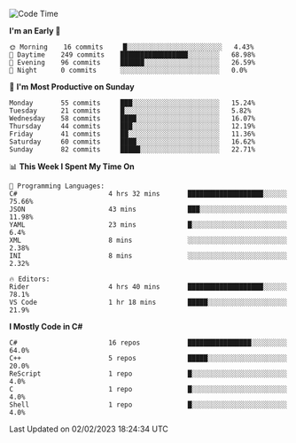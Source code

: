 <!--START_SECTION:waka-->
![Code Time](http://img.shields.io/badge/Code%20Time-897%20hrs%2032%20mins-blue)

**I'm an Early 🐤** 

```text
🌞 Morning    16 commits     █░░░░░░░░░░░░░░░░░░░░░░░░   4.43% 
🌆 Daytime    249 commits    █████████████████░░░░░░░░   68.98% 
🌃 Evening    96 commits     ██████░░░░░░░░░░░░░░░░░░░   26.59% 
🌙 Night      0 commits      ░░░░░░░░░░░░░░░░░░░░░░░░░   0.0%

```
📅 **I'm Most Productive on Sunday** 

```text
Monday       55 commits     ███░░░░░░░░░░░░░░░░░░░░░░   15.24% 
Tuesday      21 commits     █░░░░░░░░░░░░░░░░░░░░░░░░   5.82% 
Wednesday    58 commits     ████░░░░░░░░░░░░░░░░░░░░░   16.07% 
Thursday     44 commits     ███░░░░░░░░░░░░░░░░░░░░░░   12.19% 
Friday       41 commits     ██░░░░░░░░░░░░░░░░░░░░░░░   11.36% 
Saturday     60 commits     ████░░░░░░░░░░░░░░░░░░░░░   16.62% 
Sunday       82 commits     █████░░░░░░░░░░░░░░░░░░░░   22.71%

```


📊 **This Week I Spent My Time On** 

```text
💬 Programming Languages: 
C#                       4 hrs 32 mins       ███████████████████░░░░░░   75.66% 
JSON                     43 mins             ███░░░░░░░░░░░░░░░░░░░░░░   11.98% 
YAML                     23 mins             █░░░░░░░░░░░░░░░░░░░░░░░░   6.4% 
XML                      8 mins              ░░░░░░░░░░░░░░░░░░░░░░░░░   2.38% 
INI                      8 mins              ░░░░░░░░░░░░░░░░░░░░░░░░░   2.32%

🔥 Editors: 
Rider                    4 hrs 40 mins       ███████████████████░░░░░░   78.1% 
VS Code                  1 hr 18 mins        █████░░░░░░░░░░░░░░░░░░░░   21.9%

```

**I Mostly Code in C#** 

```text
C#                       16 repos            ████████████████░░░░░░░░░   64.0% 
C++                      5 repos             █████░░░░░░░░░░░░░░░░░░░░   20.0% 
ReScript                 1 repo              █░░░░░░░░░░░░░░░░░░░░░░░░   4.0% 
C                        1 repo              █░░░░░░░░░░░░░░░░░░░░░░░░   4.0% 
Shell                    1 repo              █░░░░░░░░░░░░░░░░░░░░░░░░   4.0%

```



 Last Updated on 02/02/2023 18:24:34 UTC
<!--END_SECTION:waka-->
